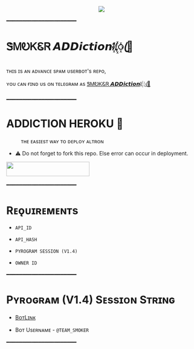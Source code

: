 <p align="center"><a href="https://t.me/TEAM_SMOKER"><img src="https://telegra.ph/file/dfe3bf37f969e4464393b.jpg"></a></p>

━━━━━━━━━━━━━━━━━━━━━━

# ᏕᎷᎧᏦᏋᏒ 𝘼𝘿𝘿𝙞𝙘𝙩𝙞𝙤𝙣ᜰ꙰ꦿ🍷 
ᴛʜɪs ɪs ᴀɴ ᴀᴅᴠᴀɴᴄᴇ sᴘᴀᴍ ᴜsᴇʀʙᴏᴛ's ʀᴇᴘᴏ, 

ʏᴏᴜ ᴄᴀɴ ғɪɴᴅ ᴜs ᴏɴ ᴛᴇʟᴇɢʀᴀᴍ ᴀs  [ᏕᎷᎧᏦᏋᏒ 𝘼𝘿𝘿𝙞𝙘𝙩𝙞𝙤𝙣ᜰ꙰ꦿ🍷](https://t.me/TEAM_SMOKER)

━━━━━━━━━━━━━━━━━━━━━━
# ADDICTION HEROKU 🚀
ㅤㅤㅤᴛʜᴇ ᴇᴀsɪᴇsᴛ ᴡᴀʏ ᴛᴏ ᴅᴇᴘʟᴏʏ ᴀʟᴛʀᴏɴ​

- ⚠️ Do not forget to fork this repo. Else error can occur in deployment.

<p align="left"><a href="https://dashboard.heroku.com/new?template=https://github.com/kranpant/TEAM_SMOKER"> <img src="https://img.shields.io/badge/Deploy%20To%20Heroku-cyan?style=for-the-badge&logo=heroku" width="220" height="38.45"/></a></p>
━━━━━━━━━━━━━━━━━━━━━━

# Rᴇǫᴜɪʀᴇᴍᴇɴᴛs

- `API_ID`

- `API_HASH`

- `PYROGRAM SESSION (V1.4)`

- `OWNER ID`

━━━━━━━━━━━━━━━━━━━━━━


# Pʏʀᴏɢʀᴀᴍ (V1.4) Sᴇssɪᴏɴ Sᴛʀɪɴɢ

- [BᴏᴛLɪɴᴋ](https://t.me/TEAM_SMOKER)

- Bᴏᴛ Usᴇʀɴᴀᴍᴇ - `@TEAM_SMOKER`

━━━━━━━━━━━━━━━━━━━━━━
